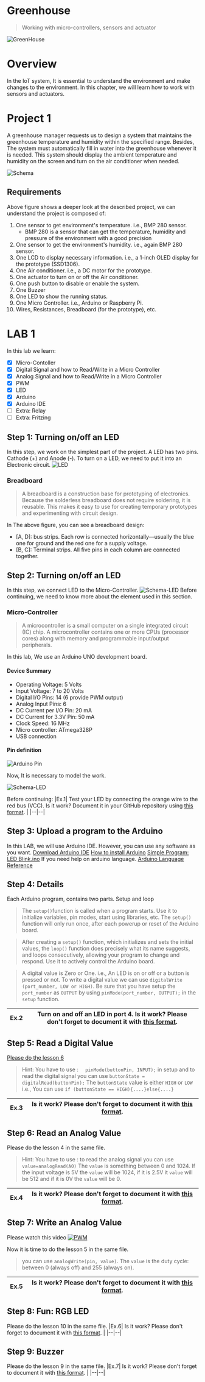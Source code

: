 # Greenhouse
> Working with micro-controllers, sensors and actuator

![GreenHouse](greenhouse.jpg?raw=true)

# Overview
In the IoT system, It is essential to understand the environment and make changes to the environment. In this chapter, we will learn how to work with sensors and actuators.

# Project 1
A greenhouse manager requests us to design a system that maintains the greenhouse temperature and humidity within the specified range. Besides, The system must automatically fill in water into the greenhouse whenever it is needed. This system should display the ambient temperature and humidity on the screen and turn on the air conditioner when needed.

![Schema](schema.png?raw=true)
## Requirements
Above figure shows a deeper look at the described project, we can understand the project is composed of:

 1. One sensor to get environment's temperature. i.e., BMP 280 sensor.
	 - BMP 280 is a sensor that can get the temperature, humidity and pressure of the environment with a good precision
 2. One sensor to get the environment's humidity. i.e., again BMP 280 sensor.
 3. One LCD to display necessary information. i.e., a 1-inch OLED display for the prototype (SSD1306).
 4. One Air conditioner. i.e., a DC motor for the prototype.
 5. One actuator to turn on or off the Air conditioner.
 6. One push button to disable or enable the system.
 7. One Buzzer
 8. One LED to show the running status.
 9. One Micro Controller. i.e., Arduino or Raspberry Pi. 
 10. Wires, Resistances, Breadboard (for the prototype), etc. 

# LAB 1
In this lab we learn:
 - [x] Micro-Contoller
 - [x] Digital Signal and how to Read/Write in a Micro Controller
 - [x] Analog Signal and how to Read/Write in a Micro Controller
 - [x] PWM 
 - [x] LED
 - [x] Arduino
 - [x] Arduino IDE
 - [ ] Extra: Relay
 - [ ] Extra: Fritzing

## Step 1: Turning on/off an LED
In this step, we work on the simplest part of the project. 
A LED has two pins. Cathode (+) and Anode (-). To turn on a LED, we need to put it into an Electronic circuit.
![LED](LED_bb.png?raw=true)
### Breadboard
> A breadboard is a construction base for prototyping of electronics. Because the solderless breadboard does not require soldering, it is reusable. This makes it easy to use for creating temporary prototypes and experimenting with circuit design.
> 
In The above figure, you can see a breadboard design:

 - [A, D]: bus strips. Each row is connected horizontally—usually the blue one for ground and the red one for a supply voltage.
 - [B, C]: Terminal strips. All five pins in each column are connected together. 

## Step 2: Turning on/off an LED
In this step, we connect LED to the Micro-Controller.
 ![Schema-LED](schema-LED.png?raw=true)
 Before continuing, we need to know more about the element used in this section.
### Micro-Controller
> A microcontroller is a small computer on a single integrated circuit (IC) chip. A microcontroller contains one or more CPUs (processor cores) along with memory and programmable input/output peripherals.
 
In this lab, We use an Arduino UNO development board. 
#### Device Summary
-   Operating Voltage: 5 Volts
-   Input Voltage: 7 to 20 Volts
-   Digital I/O Pins: 14 (6 provide PWM output)
-   Analog Input Pins: 6
-   DC Current per I/O Pin: 20 mA
-   DC Current for 3.3V Pin: 50 mA
-   Clock Speed: 16 MHz
-   Micro controller: ATmega328P
-   USB connection

#### Pin definition

![Arduino Pin](Arduino-Uno-Pin-Diagram.png?raw=true) 

Now, It is necessary to model the work.

![Schema-LED](LED_micro.png?raw=true)

Before continuing:
|Ex.1| Test your LED by connecting the orange wire to the red bus (VCC). Is it work? Document it in your GitHub repository using [this format](https://github.com/efrei-paris-sud/2019-sample-project/tree/master/lab/1). |
|--|--|

## Step 3: Upload a program to the Arduino
In this LAB, we will use Arduino IDE. However, you can use any software as you want.   [Download Arduino IDE](https://www.arduino.cc/en/Main/Software)
[How to install Arduino](Install%20Arduino.pdf?raw=true)
[Simple Program: LED Blink.ino](led_blink.ino)
If you need help on arduino language. [Arduino Language Reference](http://wiring.org.co/reference/)

## Step 4: Details
Each Arduino program, contains two parts. Setup and loop
> The `setup()`function is called when a program starts. Use it to initialize variables, pin modes, start using libraries, etc. The `setup()` function will only run once, after each powerup or reset of the Arduino board. 

>After creating a `setup()` function, which initializes and sets the initial values, the `loop()` function does precisely what its name suggests, and loops consecutively, allowing your program to change and respond. Use it to actively control the Arduino board.

> A digital value is Zero or One. i.e., An LED is on or off or a button is pressed or not. 
To write a digital value we can use `digitalWrite (port_number, LOW or HIGH)`. Be sure that you have setup the  `port_number` as `OUTPUT` by using `pinMode(port_number, OUTPUT);` in the `setup` function.

|Ex.2| Turn on and off an LED in port 4. Is it work? Please don't forget to document it with [this format](https://github.com/efrei-paris-sud/2019-sample-project/tree/master/lab/1). |
|--|--|

## Step 5: Read a Digital Value
[Please do the lesson 6](Starter%20Kit%20for%20Arduino%28user%20manual%29.pdf?raw=true)

> Hint: You have to use : `  pinMode(buttonPin, INPUT);` in setup and to read the digital signal you can use `buttonState = digitalRead(buttonPin);` 
The `buttonState` value is either `HIGH` or `LOW` i.e., You can use `if (buttonState == HIGH){....}else{....}`


|Ex.3| Is it work? Please don't forget to document it with [this format](https://github.com/efrei-paris-sud/2019-sample-project/tree/master/lab/1). |
|--|--|
## Step 6: Read an Analog Value
Please do the lesson 4 in the same file.


> Hint: You have to use : to read the analog signal you can use `value=analogRead(A0)` 
The `value`  is something between 0 and 1024. 
If the input voltage is 5V the `value` will be 1024, if it is 2.5V it `value` will be 512 and if it is 0V the `value` will be 0.

|Ex.4| Is it work? Please don't forget to document it with [this format](https://github.com/efrei-paris-sud/2019-sample-project/tree/master/lab/1). |
|--|--|

## Step 7: Write an Analog Value
Please watch this video
[![PWM](https://img.youtube.com/vi/yhpk4V9w-ZM/0.jpg)](https://www.youtube.com/watch?v=yhpk4V9w-ZM)

Now it is time to do the lesson 5 in the same file.
> you can use `analogWrite(pin, value)`. The `value` is the duty cycle: between 0 (always off) and 255 (always on).



|Ex.5| Is it work? Please don't forget to document it with [this format](https://github.com/efrei-paris-sud/2019-sample-project/tree/master/lab/1). |
|--|--|

## Step 8: Fun: RGB LED
Please do the lesson 10 in the same file.
|Ex.6| Is it work? Please don't forget to document it with [this format](https://github.com/efrei-paris-sud/2019-sample-project/tree/master/lab/1). |
|--|--|

## Step 9: Buzzer
Please do the lesson 9 in the same file.
|Ex.7| Is it work? Please don't forget to document it with [this format](https://github.com/efrei-paris-sud/2019-sample-project/tree/master/lab/1). |
|--|--|
